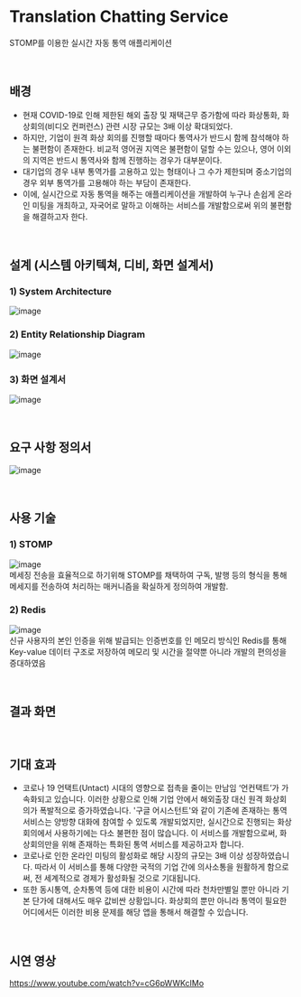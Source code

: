 # Translation Chatting Service
STOMP를 이용한 실시간 자동 통역 애플리케이션

<br>

## 배경
- 현재 COVID-19로 인해 제한된 해외 출장 및 재택근무 증가함에 따라 화상통화, 화상회의(비디오 컨퍼런스) 관련 시장 규모는 3배 이상 확대되었다.
- 하지만, 기업이 원격 화상 회의를 진행할 때마다 통역사가 반드시 함께 참석해야 하는 불편함이 존재한다. 비교적 영어권 지역은 불편함이 덜할 수는 있으나, 영어 이외의 지역은 반드시 통역사와 함께 진행하는 경우가 대부분이다.
- 대기업의 경우 내부 통역가를 고용하고 있는 형태이나 그 수가 제한되며 중소기업의 경우 외부 통역가를 고용해야 하는 부담이 존재한다.
- 이에, 실시간으로 자동 통역을 해주는 애플리케이션을 개발하여 누구나 손쉽게 온라인 미팅을 개최하고, 자국어로 말하고 이해하는 서비스를 개발함으로써 위의 불편함을 해결하고자 한다.

<br>

## 설계 (시스템 아키텍쳐, 디비, 화면 설계서)
### 1) System Architecture
![image](https://user-images.githubusercontent.com/69456626/178432958-a059cfa7-3be0-45fa-b9a4-b8e9f31b4178.png)
### 2) Entity Relationship Diagram
![image](https://user-images.githubusercontent.com/69456626/178431156-f47eb1b6-d3f4-47ce-a6aa-32d0c29a3bc5.png)
### 3) 화면 설계서
![image](https://user-images.githubusercontent.com/69456626/178431175-83ccded5-78bd-4e37-831b-0832e4eb9adc.png)

<br>

## 요구 사항 정의서
![image](https://user-images.githubusercontent.com/69456626/178430434-81aa4217-4ca7-461a-9e8f-4fd76580f2bc.png)

<br>

## 사용 기술
### 1) STOMP
![image](https://user-images.githubusercontent.com/72252806/184601547-7bfabe7d-7d78-4bd7-afcf-37357186276f.png)
<br>
메세징 전송을 효율적으로 하기위해 STOMP를 채택하여 구독, 발행 등의 형식을 통해 메세지를 전송하여 처리하는 매커니즘을 확실하게 정의하여 개발함.

### 2) Redis
![image](https://user-images.githubusercontent.com/72252806/184601765-31846d5f-eb47-4286-a2b2-e6f7bef8a909.png)
<br>
신규 사용자의 본인 인증을 위해 발급되는 인증번호를 인 메모리 방식인 Redis를 통해 Key-value 데이터 구조로 저장하여 메모리 및 시간을 절약뿐 아니라 개발의 편의성을 증대하였음

<br>

## 결과 화면

<br> 

## 기대 효과
- 코로나 19 언택트(Untact) 시대의 영향으로 접촉을 줄이는 만남임 ‘언컨택트’가 가속화되고 있습니다. 이러한 상황으로 인해 기업 안에서 해외출장 대신 원격 화상회의가 폭발적으로 증가하였습니다. '구글 어시스턴트'와 같이 기존에 존재하는 통역 서비스는 양방향 대화에 참여할 수 있도록 개발되었지만, 실시간으로 진행되는 화상회의에서 사용하기에는 다소 불편한 점이 많습니다. 이 서비스를 개발함으로써, 화상회의만을 위해 존재하는 특화된 통역 서비스를 제공하고자 합니다.
- 코로나로 인한 온라인 미팅의 활성화로 해당 시장의 규모는 3배 이상 성장하였습니다. 따라서 이 서비스를 통해 다양한 국적의 기업 간에 의사소통을 원활하게 함으로써, 전 세계적으로 경제가 활성화될 것으로 기대됩니다.
- 또한 동시통역, 순차통역 등에 대한 비용이 시간에 따라 천차만별일 뿐만 아니라 기본 단가에 대해서도 매우 값비싼 상황입니다. 화상회의 뿐만 아니라 통역이 필요한 어디에서든 이러한 비용 문제를 해당 앱을 통해서 해결할 수 있습니다.

<br>

## 시연 영상
https://www.youtube.com/watch?v=cG6pWWKcIMo
